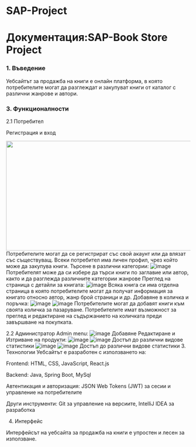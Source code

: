 # SAP-Project
<h1>Документация:SAP-Book Store Project</h1>
<h3>1. Въведение</h3>

Уебсайтът за продажба на книги е онлайн платформа, в която потребителите могат да разглеждат и закупуват книги от каталог с различни жанрове и автори.


<h3>3. Функционалности</h3>
2.1 Потребител

Регистрация и вход

<img src="https://github.com/radatanasov210/SAP-Project/assets/115942521/accd3fba-2f5e-44db-bdf8-9a4317d2dec8" 
     width="600" 
     height="300" />
Потребителите могат да се регистрират със свой акаунт или да влязат със съществуващ.
Всеки потребител има личен профил, чрез който може да закупува книги.
Търсене в различни категории:
![image](https://github.com/radatanasov210/SAP-Project/assets/115942521/e1871215-291a-4180-83dc-573971d8bc7b)
Потребителят може да си избере да търси книги по заглавие или автор, както и да разглежда различните категории жанрове
Преглед на страница с детайли за книгата:
![image](https://github.com/radatanasov210/SAP-Project/assets/115942521/2cda26e3-fd8e-4dba-9a2b-4cc5078607f4)
Всяка книга си има отделна страница в която потребителите могат да получат информация за книгато относно автор, жанр брой страници и др.
Добавяне в количка и поръчка:
![image](https://github.com/radatanasov210/SAP-Project/assets/115942521/6f67f107-5743-4888-af6d-6a323cecf3bd)
![image](https://github.com/radatanasov210/SAP-Project/assets/115942521/27b0834a-86f4-4bc0-8d56-77f74d528cb8)
Потребителите могат да добавят книги към своята количка за пазаруване.
Потребителите имат възможност за преглед и редактиране на съдържанието на количката преди завършване на покупката.

2.2 Администратор
Admin menu:
![image](https://github.com/radatanasov210/SAP-Project/assets/115942521/c1bddb06-06fb-4885-b6d9-b86933d7248c)
Добавяне Редактиране и Изтриване на продукти:
![image](https://github.com/radatanasov210/SAP-Project/assets/115942521/66cf3540-18a8-4859-a9a4-ca52240e5e01)
![image](https://github.com/radatanasov210/SAP-Project/assets/115942521/dfab9b11-9f3f-4156-bc1a-56aace6df015)
Достъп до различни видове статистики
![image](https://github.com/radatanasov210/SAP-Project/assets/115942521/53ceed6a-4979-412d-82e0-42875a49eabc)
![image](https://github.com/radatanasov210/SAP-Project/assets/115942521/3a829a0c-4439-4301-b77f-9bf0bdc2dea7)
Достъп до различни видове статистики
3. Технологии
Уебсайтът е разработен с използването на:

Frontend: HTML, CSS, JavaScript, React.js

Backend: Java, Spring Boot, MySql

Автентикация и авторизация: JSON Web Tokens (JWT) за сесии и управление на потребителите

Други инструменти: Git за управление на версиите, IntelliJ IDEA за разработка



4. Интерфейс
   
Интерфейсът на уебсайта за продажба на книги е упростен и лесен за използване.
